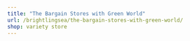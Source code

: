 ```yaml
---
title: "The Bargain Stores with Green World"
url: /brightlingsea/the-bargain-stores-with-green-world/
shop: variety store
---
```

